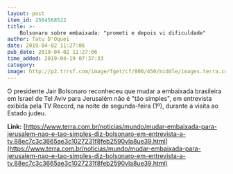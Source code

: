 ```yaml
---
layout: post
item_id: 2564568522
title: >-
    Bolsonaro sobre embaixada: "prometi e depois vi dificuldade"
author: Tatu D'Oquei
date: 2019-04-02 11:27:06
pub_date: 2019-04-02 11:27:06
time_added: 2019-04-19 07:37:33
category: 
image: http://p2.trrsf.com/image/fget/cf/800/450/middle/images.terra.com/2019/03/28/2019-03-28T230146Z_1_LYNXNPEF2R1YD_RTROPTP_4_POLITICA-BOLSONARO-PREVIDENCIA-CERTEZA.JPG
---
```


O presidente Jair Bolsonaro reconheceu que mudar a embaixada brasileira em Israel de Tel Aviv para Jerusalém não é "tão simples", em entrevista exibida pela TV Record, na noite de segunda-feira (1º), durante a visita ao Estado judeu.

**Link:** [https://www.terra.com.br/noticias/mundo/mudar-embaixada-para-jerusalem-nao-e-tao-simples-diz-bolsonaro-em-entrevista-a-tv,88ec7c3c3665ae3c1027231f8feb2590vla8ue39.html](https://www.terra.com.br/noticias/mundo/mudar-embaixada-para-jerusalem-nao-e-tao-simples-diz-bolsonaro-em-entrevista-a-tv,88ec7c3c3665ae3c1027231f8feb2590vla8ue39.html)

